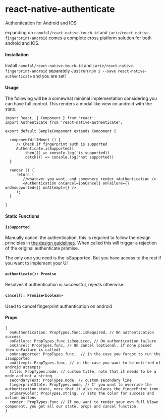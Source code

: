 # react-native-authenticate
Authentication for Android and IOS

expanding on `naoufal/react-native-touch-id` and `jariz/react-native-fingerprint-android` comes a complete cross platform solution for both android and IOS.

#### Installation
Install `naoufal/react-native-touch-id` and `jariz/react-native-fingerprint-android` separately
Just run `npm i --save react-native-authenticate` and you are set!

#### Usage

The following will be a somewhat minimal implementation considering you can have full control.  This renders a modal like view on android with the state.

```
import React, { Component } from 'react';
import Authenticate from 'react-native-authenticate';

export default SampleComponent extends Component {

  componentWillMount () {
     // Check if fingerprint auth is supported
     Authenticate.isSupported()
        .then(() => console.log('is supported))
        .catch(() => console.log('not supported))
  }
  
  render () {
     return (
        //whatever you want, and somewhere render <Authentication />
        <Authentication onCancel={onCancel} onFailure={} onUnsupported={} onAttempt={} />
     );
  }

}
```

#### Static Functions

#### `isSupported`
Manually cancel the authentication, this is required to follow the design principles in [the design guidelines](https://material.google.com/patterns/fingerprint.html). When called this will trigger a rejection of the original authenticate promise.

The only one you need is the isSupported. But you have access to the rest if you want to implement your UI

#### `authenticate(): Promise`
Resolves if authentication is successful, rejects otherwise.

#### `cancel(): Promise<boolean>`
Used to cancel fingerprint authentication on android

#### Props

```
{
  onAuthentication: PropTypes.func.isRequired, // On authentication success
  onFailure: PropTypes.func.isRequired, // On authentication failure
  onCancel: PropTypes.func, // On cancel (optional, if none passed then onFailure is called)
  onUnsupported: PropTypes.func,  // in the case you forgot to run the isSupported
  onAttempt: PropTypes.func, // in the case you want to be notified of android attempts
  title: PropTypes.node, // custom title, note that it needs to be a node and not a string
  secondaryText: PropTypes.node, // custom secondary line
  fingerprintState: PropTypes.node, // If you want to override the authentication state, note that it also replaces the fingerPrint icon.
  primaryColor: PropTypes.string, // sets the color for success and action buttons
  render: PropTypes.func // If you want to render your own full blown component, you get all our state, props and cancel function.
}
```

